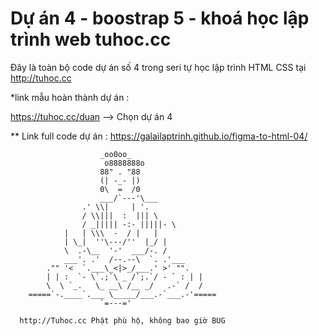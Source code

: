 # Dự án 4 - boostrap 5 - khoá học lập trình web tuhoc.cc

Đây là toàn bộ code dự án số 4 trong seri tự học lập trình HTML CSS tại http://tuhoc.cc

\*link mẫu hoàn thành dự án :

https://tuhoc.cc/duan --> Chọn dự án 4

\*\* Link full code dự án :
https://galailaptrinh.github.io/figma-to-html-04/

                        _oo0oo_
                         o8888888o
                        88" . "88
                        (| -_- |)
                        0\  =  /0
                        ___/`---'\___
                    .' \\|     | '.
                    / \\|||  :  ||| \
                    / _||||| -:- |||||- \
                |   | \\\  -  / |   |
                | \_|  ''\---/''  |_/ |
                \  .-\__  '-'  ___/-. /
                ___'. .'  /--.--\  `. .'___
            ."" '<  `.___\_<|>_/___.' >' "".
            | | :  `- \`.;`\ _ /`;.`/ - ` : | |
            \  \ `_.   \_ __\ /__ _/   .-` /  /
        =====`-.____`.___ \_____/___.-`___.-'=====
                        `=---='

```
  http://Tuhoc.cc Phật phù hộ, không bao giờ BUG
```
